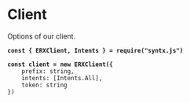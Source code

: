 # Client

Options of our client.

<pre class="language-javascript"><code class="lang-javascript"><strong>const { ERXClient, Intents } = require("syntx.js")
</strong><strong>
</strong><strong>const client = new ERXClient({
</strong>    prefix: string,
    intents: [Intents.All],
    token: string
})
</code></pre>

